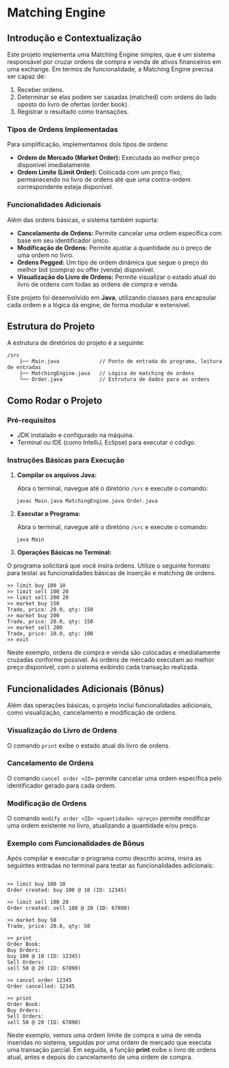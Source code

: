 # Matching Engine

## Introdução e Contextualização

Este projeto implementa uma Matching Engine simples, que é um sistema responsável por cruzar ordens de compra e venda de ativos financeiros em uma exchange. Em termos de funcionalidade, a Matching Engine precisa ser capaz de:

1. Receber ordens.
2. Determinar se elas podem ser casadas (matched) com ordens do lado oposto do livro de ofertas (order book).
3. Registrar o resultado como transações.

### Tipos de Ordens Implementadas

Para simplificação, implementamos dois tipos de ordens:

- **Ordem de Mercado (Market Order):** Executada ao melhor preço disponível imediatamente.
- **Ordem Limite (Limit Order):** Colocada com um preço fixo, permanecendo no livro de ordens até que uma contra-ordem correspondente esteja disponível.

### Funcionalidades Adicionais

Além das ordens básicas, o sistema também suporta:

- **Cancelamento de Ordens:** Permite cancelar uma ordem específica com base em seu identificador único.
- **Modificação de Ordens:** Permite ajustar a quantidade ou o preço de uma ordem no livro.
- **Ordens Pegged:** Um tipo de ordem dinâmica que segue o preço do melhor bid (compra) ou offer (venda) disponível.
- **Visualização do Livro de Ordens:** Permite visualizar o estado atual do livro de ordens com todas as ordens de compra e venda.

Este projeto foi desenvolvido em **Java**, utilizando classes para encapsular cada ordem e a lógica da engine, de forma modular e extensível.

## Estrutura do Projeto

A estrutura de diretórios do projeto é a seguinte:

```
/src
    ├── Main.java             // Ponto de entrada do programa, leitura de entradas
    ├── MatchingEngine.java   // Lógica de matching de ordens
    └── Order.java            // Estrutura de dados para as ordens

```
## Como Rodar o Projeto

### Pré-requisitos

* JDK instalado e configurado na máquina.
* Terminal ou IDE (como IntelliJ, Eclipse) para executar o código.

### Instruções Básicas para Execução

1. **Compilar os arquivos Java:**

   Abra o terminal, navegue até o diretório `/src` e execute o comando:

```
   javac Main.java MatchingEngine.java Order.java
```

2. **Executar o Programa:**

   Abra o terminal, navegue até o diretório `/src` e execute o comando:

```
   java Main
```

3. **Operações Básicas no Terminal:**

  O programa solicitará que você insira ordens. Utilize o seguinte formato para testar as funcionalidades básicas de inserção e matching de ordens.

```
>> limit buy 100 10
>> limit sell 100 20
>> limit sell 200 20
>> market buy 150
Trade, price: 20.0, qty: 150
>> market buy 200
Trade, price: 20.0, qty: 150
>> market sell 200
Trade, price: 10.0, qty: 100
>> exit
```

Neste exemplo, ordens de compra e venda são colocadas e imediatamente cruzadas conforme possível. As ordens de mercado executam ao melhor preço disponível, com o sistema exibindo cada transação realizada.

## Funcionalidades Adicionais (Bônus)

Além das operações básicas, o projeto inclui funcionalidades adicionais, como visualização, cancelamento e modificação de ordens.

### Visualização do Livro de Ordens

O comando `print` exibe o estado atual do livro de ordens.

### Cancelamento de Ordens

O comando `cancel order <ID>` permite cancelar uma ordem específica pelo identificador gerado para cada ordem.

### Modificação de Ordens

O comando `modify order <ID> <quantidade> <preço>` permite modificar uma ordem existente no livro, atualizando a quantidade e/ou preço.

### Exemplo com Funcionalidades de Bônus

Após compilar e executar o programa como descrito acima, insira as seguintes entradas no terminal para testar as funcionalidades adicionais:

```

>> limit buy 100 10
Order created: buy 100 @ 10 (ID: 12345)

>> limit sell 100 20
Order created: sell 100 @ 20 (ID: 67890)

>> market buy 50
Trade, price: 20.0, qty: 50

>> print
Order Book:
Buy Orders:
buy 100 @ 10 (ID: 12345)
Sell Orders:
sell 50 @ 20 (ID: 67890)

>> cancel order 12345
Order cancelled: 12345

>> print
Order Book:
Buy Orders:
Sell Orders:
sell 50 @ 20 (ID: 67890)

```
Neste exemplo, vemos uma ordem limite de compra e uma de venda inseridas no sistema, seguidas por uma ordem de mercado que executa uma transação parcial. Em seguida, a função **print** exibe o livro de ordens atual, antes e depois do cancelamento de uma ordem de compra.




